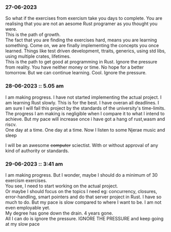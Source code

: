 
### 27-06-2023
So what if the exercises from exercism take you days to complete. You are realising that you are not an aesome Rust programer as you thought you were.  
This is the path of growth.  
The fact that you are finding the exercises hard, means you are learning something. Come on, we are finally implementing the concepts you once learned. Things like test driven development, ttraits, generics, using std libs, using multiple crates, lifetimes.   
This is the path to get good at programming in Rust. Ignore the pressure from reality. You have neither money or time. No hope for a better tomorrow. But we can continue learning. Cool. Ignore the pressure.  


### 28-06-2023 :: 5.05 am
I am making progress. I have not started implementing the actual project. I am learning Rust slowly. This is for the best. I have overan all deadlines. I am sure I will fail this project by the standards of the university's time-limits.     
The progress I am making is negligible when I compare it to what I intend to achieve. But my pace will increase once i have got a hang of rust,wasm and riscv.  
One day at a time. One day at a time. Now I listen to some Njerae music and sleep

I will be an awesome ~~computer~~ sciectist. With or without approval of any kind of authority or standards.    

### 29-06-2023 :: 3:41 am
I am making progress. But I wonder, maybe I should do a minimum of 30 exercism exercises.   
You see, I need to start working on the actual project.  
Or maybe I should focus on the topics I need eg: concurrency, closures, error-handling, smart pointers and do that server project in Rust.
I have so much to do. But my pace is slow compared to where I want to be. I am not even employable yet.  
My degree has gone down the drain. 4 years gone.    
All I can do is ignore the pressure. IGNORE THE PRESSURE and keep going at my slow pace